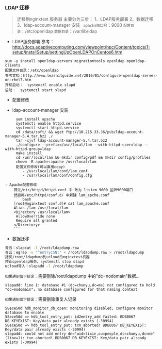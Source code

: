 ### LDAP 迁移 
> 迁移到nginxtest 服务器
> 主要分为三步：
> 1、LDAP服务部署
> 2、数据迁移
> 3、ldap-account-manager 安装
` apache端口号`：9000
 `配置目录`：/etc/openldap
 `数据目录`：/var/lib/ldap
 
- LDAP服务部署
参考：  http://docs.adaptivecomputing.com/viewpoint/hpc/Content/topics/1-setup/installSetup/settingUpOpenLDAPOnCentos6.htm
``` 
yum -y install openldap-servers migrationtools openldap openldap-clients
配置文件目录：/etc/openldap 
参考文档：http://www.learnitguide.net/2016/01/configure-openldap-server-on-rhel7.htm
开机启动：  systemctl enable slapd
启动：  systemctl start slapd
```
- 配置修改
    
- ldap-account-manager 安装
``` 
     yum install apache 
     systemctl enable httpd.service
     systemctl start httpd.service
     cd /data/soft/ && wget ftp://10.215.33.36/pub/ldap-account-manager-5.4.tar.bz2 ./
     tar -xjvf ldap-account-manager-5.4.tar.bz2 
     ./configure --prefix=/usr/local/lam --with-httpd-user=ldap --with-httpd-group=ldap
     make install 
     cd /usr/local/lam && mkdir config/pdf && mkdir config/profiles
     chown -R apache:apache /usr/local/lam
     配置文件修改(可以直接copy)
        - /usr/local/lam/conf/lam.conf
        - /usr/local/lam/conf/config.cfg
```
    - Apache配置修改
        首先/etc/httpd/httpd.conf 中 改为 listen 9000 监听9000端口
        然后再/etc/httpd/conf.d/ 中新建 lam_apche.conf 
        ``` bash
        [root@nginxtest conf.d]# cat lam_apache.conf
        Alias /lam /usr/local/lam
        <Directory /usr/local/lam>
         AllowOverride none
         Require all granted
        </Directory>
        ```
- 数据迁移
``` bash
青云：slapcat -l /root/ldapdump.raw
青云：egrep -v '^entryCSN:' < /root/ldapdump.raw > /root/ldapdump
拷贝/root/ldapdump到ucloud的nginxtest机器
停止openldap服务，systemctl stop slapd
ucloud导入：slapadd -l /root/ldapdump
```
`如果遇到如下错误`：需要删除/root/ldapdump 中的"dc=nodomain"数据。
``` 
slapadd: line 1: database #1 (dc=chunyu,dc=me) not configured to hold "dc=nodomain"; no database configured for that naming context
``` 
`如果遇到如下错误`：需要删除重复人记录
``` 
58ece50d hdb_monitor_db_open: monitoring disabled; configure monitor        database to enable
58ece50d => hdb_tool_entry_put: id2entry_add failed: BDB0067          DB_KEYEXIST: Key/data pair already exists (-30994)
58ece50d => hdb_tool_entry_put: txn_aborted! BDB0067 DB_KEYEXIST: Key/data pair already exists (-30994)
slapadd: could not add entry dn="uid=lixin,ou=people,dc=chunyu,dc=me" (line=1): txn_aborted! BDB0067 DB_KEYEXIST: Key/data pair already exists (-30994)
```
